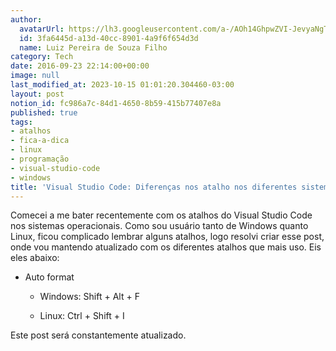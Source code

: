 ```yaml
---
author:
  avatarUrl: https://lh3.googleusercontent.com/a-/AOh14GhpwZVI-JevyaNgTdlrOT6YN20cI6V9Kxtq38Ij8AQ=s100
  id: 3fa6445d-a13d-40cc-8901-4a9f6f654d3d
  name: Luiz Pereira de Souza Filho
category: Tech
date: 2016-09-23 22:14:00+00:00
image: null
last_modified_at: 2023-10-15 01:01:20.304460-03:00
layout: post
notion_id: fc986a7c-84d1-4650-8b59-415b77407e8a
published: true
tags:
- atalhos
- fica-a-dica
- linux
- programação
- visual-studio-code
- windows
title: 'Visual Studio Code: Diferenças nos atalho nos diferentes sistemas operacionais'
---
```


Comecei a me bater recentemente com os atalhos do Visual Studio Code nos sistemas operacionais. Como sou usuário tanto de Windows quanto Linux, ficou complicado lembrar alguns atalhos, logo resolvi criar esse post, onde vou mantendo atualizado com os diferentes atalhos que mais uso. Eis eles abaixo:

* Auto format

  * Windows: Shift + Alt + F

  * Linux: Ctrl + Shift + I

Este post será constantemente atualizado.
